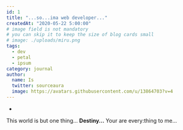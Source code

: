 ```yaml
---
id: 1
title: "...so...ima web developer..."
createdAt: "2020-05-22 5:00:00"
# image field is not mandatory
# you can skip it to keep the size of blog cards small
# image: ./uploads/miru.png
tags:
  - dev
  - petal
  - ipsum
category: journal
author:
  name: Is
  twitter: sourceaura
  image: https://avatars.githubusercontent.com/u/13864703?v=4
---
```


<!--more-->

<!-- Destiny's Photo(s) -->

-

This world is but one thing...
**Destiny...**
Your are every:thing to me...

<!-- \[est inquirit\]: http://nulloet.net/
\[linguaque inmoritur\]: http://raptadivamque.net/ -->